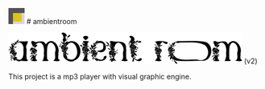 ![ambientroom](https://raw.githubusercontent.com/toungyhug/ambientroom/master/public/favicon.png) # ambientroom

![ambientroom](https://raw.githubusercontent.com/toungyhug/ambientroom/master/src/assets/logo_small_rev.png)
(v2)

This project is a mp3 player with visual graphic engine.
